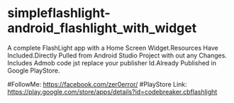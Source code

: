 # simpleflashlight-android_flashlight_with_widget
A complete FlashLight app with a Home Screen Widget.Resources Have Included.Directly Pulled from Android Studio Project with out any Changes.
Includes Admob code jst replace your publisher Id.Already Published in Google PlayStore.

#FollowMe: https://facebook.com/zer0error/
#PlayStore Link: https://play.google.com/store/apps/details?id=codebreaker.cbflashlight
